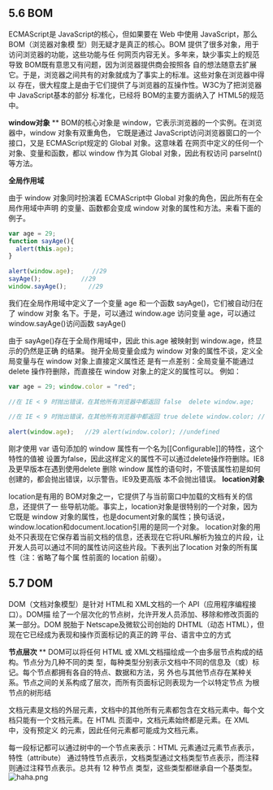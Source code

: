 ## 5.6 BOM

ECMAScript是 JavaScript的核心，但如果要在 Web 中使用 JavaScript，那么 BOM（浏览器对象模 型）则无疑才是真正的核心。BOM 提供了很多对象，用于访问浏览器的功能，这些功能与任 何网页内容无关。多年来，缺少事实上的规范导致 BOM既有意思又有问题，因为浏览器提供商会按照各 自的想法随意去扩展它。于是，浏览器之间共有的对象就成为了事实上的标准。这些对象在浏览器中得以 存在，很大程度上是由于它们提供了与浏览器的互操作性。W3C为了把浏览器中 JavaScript基本的部分 标准化，已经将 BOM的主要方面纳入了 HTML5的规范中。 

**window对象**
**
BOM的核心对象是 window，它表示浏览器的一个实例。在浏览器中，window 对象有双重角色， 它既是通过 JavaScript访问浏览器窗口的一个接口，又是 ECMAScript规定的 Global 对象。这意味着 在网页中定义的任何一个对象、变量和函数，都以 window 作为其 Global 对象，因此有权访问 parseInt()等方法。 

**全局作用域**

由于 window 对象同时扮演着 ECMAScript中 Global 对象的角色，因此所有在全局作用域中声明 的变量、函数都会变成 window 对象的属性和方法。来看下面的例子。  

```javascript
var age = 29;
function sayAge(){ 
  alert(this.age);
}  
 
alert(window.age);     //29
sayAge();           //29 
window.sayAge();      //29
```

我们在全局作用域中定义了一个变量 age 和一个函数 sayAge()，它们被自动归在了 window 对象 名下。于是，可以通过 window.age 访问变量 age，可以通过 window.sayAge()访问函数 sayAge()

由于 sayAge()存在于全局作用域中，因此 this.age 被映射到 window.age，终显示的仍然是正确 的结果。 抛开全局变量会成为 window 对象的属性不谈，定义全局变量与在 window 对象上直接定义属性还 是有一点差别：全局变量不能通过 delete 操作符删除，而直接在 window 对象上的定义的属性可以。 例如：

```javascript
var age = 29; window.color = "red"; 
 
//在 IE < 9 时抛出错误，在其他所有浏览器中都返回 false  delete window.age; 
 
//在 IE < 9 时抛出错误，在其他所有浏览器中都返回 true delete window.color; //returns true 
 
alert(window.age);   //29 alert(window.color); //undefined
```

刚才使用 var 语句添加的 window 属性有一个名为[[Configurable]]的特性，这个特性的值被 设置为false，因此这样定义的属性不可以通过delete操作符删除。IE8及更早版本在遇到使用delete 删除 window 属性的语句时，不管该属性初是如何创建的，都会抛出错误，以示警告。IE9及更高版 本不会抛出错误。
**location对象**

location是有用的 BOM对象之一，它提供了与当前窗口中加载的文档有关的信息，还提供了一 些导航功能。事实上，location对象是很特别的一个对象，因为它既是 window 对象的属性，也是document对象的属性；换句话说，window.location和document.location引用的是同一个对象。 location对象的用处不只表现在它保存着当前文档的信息，还表现在它将URL解析为独立的片段，让开发人员可以通过不同的属性访问这些片段。下表列出了location 对象的所有属性（注：省略了每个属 性前面的 location 前缀）。
## 5.7 DOM

DOM（文档对象模型）是针对 HTML和 XML文档的一个 API（应用程序编程接口）。DOM描 绘了一个层次化的节点树，允许开发人员添加、移除和修改页面的某一部分。DOM 脱胎于 Netscape及微软公司创始的 DHTML（动态 HTML），但现在它已经成为表现和操作页面标记的真正的跨 平台、语言中立的方式

**节点层次**
**
DOM可以将任何 HTML 或 XML文档描绘成一个由多层节点构成的结构。节点分为几种不同的类 型，每种类型分别表示文档中不同的信息及（或）标记。每个节点都拥有各自的特点、数据和方法，另 外也与其他节点存在某种关系。节点之间的关系构成了层次，而所有页面标记则表现为一个以特定节点 为根节点的树形结

文档元素是文档的外层元素，文档中的其他所有元素都包含在文档元素中。每个文 档只能有一个文档元素。在 HTML 页面中，文档元素始终都是元素。在 XML 中，没有预定义 的元素，因此任何元素都可能成为文档元素。

每一段标记都可以通过树中的一个节点来表示：HTML 元素通过元素节点表示，特性（attribute） 通过特性节点表示，文档类型通过文档类型节点表示，而注释则通过注释节点表示。总共有 12 种节点 类型，这些类型都继承自一个基类型。
![haha.png](https://cdn.nlark.com/yuque/0/2019/png/330492/1567050478159-c41acf76-1d99-4a0b-b7a2-e227beed8a94.png#align=left&display=inline&height=459&name=haha.png&originHeight=459&originWidth=481&size=28233&status=done&width=481)
# 